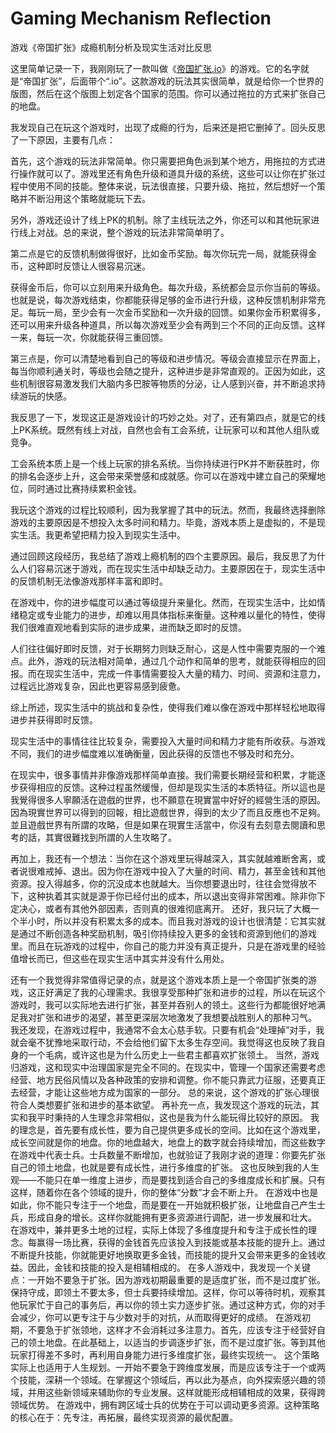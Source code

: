 # Gaming Mechanism Reflection

游戏《帝国扩张》成瘾机制分析及现实生活对比反思

这里简单记录一下，我刚刚玩了一款叫做《[帝国扩张.io](http://xn--vcsr9niwad0h.io/)》的游戏。它的名字就是“帝国扩张”，后面带个“.io”。这款游戏的玩法其实很简单，就是给你一个世界的版图，然后在这个版图上划定各个国家的范围。你可以通过拖拉的方式来扩张自己的地盘。

我发现自己在玩这个游戏时，出现了成瘾的行为，后来还是把它删掉了。回头反思了一下原因，主要有几点：

首先，这个游戏的玩法非常简单。你只需要把角色派到某个地方，用拖拉的方式进行操作就可以了。游戏里还有角色升级和道具升级的系统，这些可以让你在扩张过程中使用不同的技能。整体来说，玩法很直接，只要升级、拖拉，然后想好一个策略并不断沿用这个策略就能玩下去。

另外，游戏还设计了线上PK的机制。除了主线玩法之外，你还可以和其他玩家进行线上对战。总的来说，整个游戏的玩法非常简单明了。

第二点是它的反馈机制做得很好，比如金币奖励。每次你玩完一局，就能获得金币，这种即时反馈让人很容易沉迷。

获得金币后，你可以立刻用来升级角色。每次升级，系统都会显示你当前的等级。也就是说，每次游戏结束，你都能获得足够的金币进行升级，这种反馈机制非常充足。每玩一局，至少会有一次金币奖励和一次升级的回馈。如果你金币积累得多，还可以用来升级各种道具，所以每次游戏至少会有两到三个不同的正向反馈。这样一来，每玩一次，你就能获得三重回馈。

第三点是，你可以清楚地看到自己的等级和进步情况。等级会直接显示在界面上，每当你顺利通关时，等级也会随之提升，这种进步是非常直观的。正因为如此，这些机制很容易激发我们大脑内多巴胺等物质的分泌，让人感到兴奋，并不断追求持续游玩的快感。

我反思了一下，发现这正是游戏设计的巧妙之处。对了，还有第四点，就是它的线上PK系统。既然有线上对战，自然也会有工会系统，让玩家可以和其他人组队或竞争。

工会系统本质上是一个线上玩家的排名系统。当你持续进行PK并不断获胜时，你的排名会逐步上升，这会带来荣誉感和成就感。你可以在游戏中建立自己的荣耀地位，同时通过比赛持续累积金钱。

我玩这个游戏的过程比较顺利，因为我掌握了其中的玩法。然而，我最终选择删除游戏的主要原因是不想投入太多时间和精力。毕竟，游戏本质上是虚拟的，不是现实生活。我更希望把精力投入到现实生活中。

通过回顾这段经历，我总结了游戏上瘾机制的四个主要原因。最后，我反思了为什么人们容易沉迷于游戏，而在现实生活中却缺乏动力。主要原因在于，现实生活中的反馈机制无法像游戏那样丰富和即时。

在游戏中，你的进步幅度可以通过等级提升来量化。然而，在现实生活中，比如情绪稳定或专业能力的进步，却难以用具体指标来衡量。这种难以量化的特性，使得我们很难直观地看到实际的进步成果，进而缺乏即时的反馈。

人们往往偏好即时反馈，对于长期努力则缺乏耐心，这是人性中需要克服的一个难点。此外，游戏的玩法相对简单，通过几个动作和简单的思考，就能获得相应的回报。而在现实生活中，完成一件事情需要投入大量的精力、时间、资源和注意力，过程远比游戏复杂，因此也更容易感到疲惫。

综上所述，现实生活中的挑战和复杂性，使得我们难以像在游戏中那样轻松地取得进步并获得即时反馈。

现实生活中的事情往往比较复杂，需要投入大量时间和精力才能有所收获。与游戏不同，我们的进步幅度难以准确衡量，因此获得的反馈也不够及时和充分。

在现实中，很多事情并非像游戏那样简单直接。我们需要长期经营和积累，才能逐步获得相应的反馈。这种过程虽然缓慢，但却是现实生活的本质特征。所以這也是我覺得很多人寧願活在遊戲的世界，也不願意在現實當中好好的經營生活的原因。因為現實世界可以得到的回報，相比遊戲世界，得到的太少了而且反應也不足夠。並且遊戲世界有所謂的攻略，但是如果在現實生活當中，你沒有去刻意去閱讀和思考的話，其實很難找到所謂的人生攻略了。

再加上，我还有一个想法：当你在这个游戏里玩得越深入，其实就越难断舍离，或者说很难戒掉、退出。因为你在游戏中投入了大量的时间、精力，甚至金钱和其他资源。投入得越多，你的沉没成本也就越大。当你想要退出时，往往会觉得放不下，这种执着其实就是源于你已经付出的成本，所以退出变得非常困难。除非你下定决心，或者有其他外部因素，否则真的很难彻底离开。
还好，我只玩了大概一个半小时，所以并没有积累太多的成本。而且我对游戏的设计也很清楚：它其实就是通过不断创造各种奖励机制，吸引你持续投入更多的金钱和资源到他们的游戏里。而且在玩游戏的过程中，你自己的能力并没有真正提升，只是在游戏里的经验值增长而已，但这些在现实生活中其实并没有什么用处。

还有一个我觉得非常值得记录的点，就是这个游戏本质上是一个帝国扩张类的游戏，这正好满足了我的心理需求。我很享受那种扩张和进步的过程，所以在玩这个游戏时，我可以实际地去进行扩张，甚至并吞别人的领土。这些行为都能很好地满足我对扩张和进步的渴望，甚至更深层次地激发了我想要战胜别人的那种习气。
我还发现，在游戏过程中，我通常不会太心慈手软。只要有机会“处理掉”对手，我就会毫不犹豫地采取行动，不会给他们留下太多生存空间。我觉得这也反映了我自身的一个毛病，或许这也是为什么历史上一些君主都喜欢扩张领土。
当然，游戏归游戏，这和现实中治理国家是完全不同的。在现实中，管理一个国家还需要考虑经营、地方民俗风情以及各种政策的安排和调整。你不能只靠武力征服，还要真正去经营，才能让这些地方成为国家的一部分。
总的来说，这个游戏的扩张心理很符合人类想要扩张和进步的基本欲望。
再补充一点，我发现这个游戏的玩法，其实和我平时秉持的人生理念非常相似，这也是我为什么能玩得比较好的原因。
我的理念是，首先要有成长性，要为自己提供更多成长的空间。比如在这个游戏里，成长空间就是你的地盘。你的地盘越大，地盘上的数字就会持续增加，而这些数字在游戏中代表士兵。士兵数量不断增加，也就验证了我刚才说的道理：你要先扩张自己的领土地盘，也就是要有成长性，进行多维度的扩张。
这也反映到我的人生观——不能只在单一维度上进步，而是要找到适合自己的多维度成长和扩展。只有这样，随着你在各个领域的提升，你的整体“分数”才会不断上升。
在游戏中也是如此，你不能只专注于一个地盘，而是要在一开始就积极扩张，让地盘自己产生士兵，形成自身的增长。这样你就能拥有更多资源进行调配，进一步发展和壮大。
在游戏中，兼并更多土地的过程，实际上体现了多维度提升和专注于成长性的理念。每赢得一场比赛，获得的金钱首先应该投入到技能或基本技能的提升上。通过不断提升技能，你就能更好地换取更多金钱，而技能的提升又会带来更多的金钱收益。因此，金钱和技能的投入是相辅相成的。
在多人游戏中，我发现一个关键点：一开始不要急于扩张。因为游戏初期最重要的是适度扩张，而不是过度扩张。保持守成，即领土不要太多，但士兵要持续增加。这样，你可以等待时机，观察其他玩家忙于自己的事务后，再以你的领土实力逐步扩张。通过这种方式，你的对手会减少，你可以更专注于与少数对手的对抗，从而取得更好的成绩。
在游戏初期，不要急于扩张领地，这样才不会消耗过多注意力。首先，应该专注于经营好自己的领土地盘。在此基础上，以适当的步调逐步扩张，而不是过度扩张。等到其他玩家打得差不多时，再利用自身能力进行多维度扩张，最终实现统一。
这个策略实际上也适用于人生规划。一开始不要急于跨维度发展，而是应该专注于一个或两个技能，深耕一个领域。在掌握这个领域后，再以此为基点，向外探索感兴趣的领域，并用这些新领域来辅助你的专业发展。这样就能形成相辅相成的效果，获得跨领域优势。
在游戏中，拥有跨区域士兵的优势在于可以调动更多资源。这种策略的核心在于：先专注，再拓展，最终实现资源的最优配置。